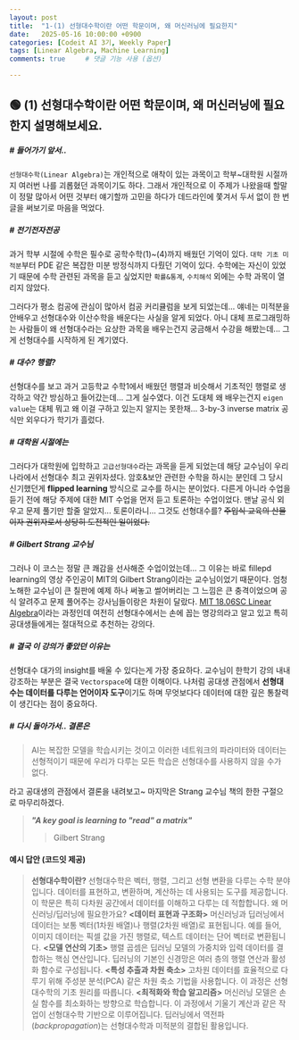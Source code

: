 ```yaml
---
layout: post
title:  "1-(1) 선형대수학이란 어떤 학문이며, 왜 머신러닝에 필요한지"
date:   2025-05-16 10:00:00 +0900
categories: [Codeit AI 3기, Weekly Paper]
tags: [Linear Algebra, Machine Learning]
comments: true     # 댓글 기능 사용 (옵션)

---
```



## 🟢 (1) 선형대수학이란 어떤 학문이며, 왜 머신러닝에 필요한지 설명해보세요.

##### # 들어가기 앞서..
`선형대수학(Linear Algebra)`는 개인적으로 애착이 있는 과목이고 학부~대학원 시절까지 여러번 나를 괴롭혔던 과목이기도 하다. 그래서 개인적으로 이 주제가 나왔을때 할말이 정말 많아서 어떤 것부터 얘기할까 고민을 하다가 데드라인에 쫓겨서 두서 없이 한 번 글을 써보기로 마음을 먹었다.


##### # 전기전자전공
과거 학부 시절에 수학은 필수로 공학수학(1)~(4)까지 배웠던 기억이 있다. `대학 기초 미적분`부터 PDE 같은 복잡한 미분 방정식까지 다뤘던 기억이 있다. 수학에는 자신이 있었기 때문에 수학 관련된 과목을 듣고 싶었지만 `확률&통계`, `수치해석` 외에는 수학 과목이 열리지 않았다.

그러다가 평소 컴공에 관심이 많아서 컴공 커리큘럼을 보게 되었는데... 얘네는 미적분을 안배우고 선형대수와 이산수학을 배운다는 사실을 알게 되었다. 아니 대체 프로그래밍하는 사람들이 왜 선형대수라는 요상한 과목을 배우는건지 궁금해서 수강을 해봤는데... 그게 선형대수를 시작하게 된 계기였다.

##### # 대수? 행렬?
선형대수를 보고 과거 고등학교 수학1에서 배웠던 행렬과 비슷해서 기초적인 행렬로 생각하고 약간 방심하고 들어갔는데... 그게 실수였다. 이건 도대체 왜 배우는건지 `eigen value`는 대체 뭐고 왜 이걸 구하고 있는지 알지는 못한채... 3-by-3 inverse matrix 공식만 외우다가 학기가 흘렀다.

##### # 대학원 시절에는
그러다가 대학원에 입학하고 `고급선형대수`라는 과목을 듣게 되었는데 해당 교수님이 우리 나라에서 선형대수 최고 권위자셨다. 암호&보안 관련한 수학을 하시는 분인데 그 당시 신기했던게 **flipped learning** 방식으로 교수를 하시는 분이었다. 다른게 아니라 수업을 듣기 전에 해당 주제에 대한 MIT 수업을 먼저 듣고 토론하는 수업이었다. 맨날 공식 외우고 문제 풀기만 할줄 알았지... 토론이라니... 그것도 선형대수를? ~~주입식 교육의 산물이자 권위자로서 상당히 도전적인 일이었다.~~ 

##### # Gilbert Strang 교수님
그러나 이 코스는 정말 큰 쾌감을 선사해준 수업이었는데... 그 이유는 바로 fillepd learning의 영상 주인공이 MIT의 Gilbert Strang이라는 교수님이었기 때문이다. 엄청 노해한 교수님이 큰 칠판에 예제 하나 써놓고 썰어버리는 그 느낌은 큰 충격이었으며 공식 알려주고 문제 풀어주는 강사님들이랑은 차원이 달랐다. [MIT 18.06SC Linear Algebra](https://youtu.be/7UJ4CFRGd-U?si=As1jaSOKII3WPEjK)이라는 과정인데 여전히 선형대수에서는 손에 꼽는 명강의라고 알고 있고 특히 공대생들에게는 절대적으로 추천하는 강의다.

##### # 결국 이 강의가 좋았던 이유는
선형대수 대가의 insight를 배울 수 있다는게 가장 중요하다. 교수님이 한학기 강의 내내 강조하는 부분은 결국 `Vectorspace`에 대한 이해이다. 나처럼 공대생 관점에서 **선형대수는 데이터를 다루는 언어이자 도구**이기도 하며 무엇보다다 데이터에 대한 깊은 통찰력이 생긴다는 점이 중요하다.


##### # 다시 돌아가서.. 결론은
>AI는 복잡한 모델을 학습시키는 것이고 이러한 네트워크의 파라미터와 데이터는 선형적이기 때문에 우리가 다루는 모든 학습은 선형대수를 사용하지 않을 수가 없다.  

라고 공대생의 관점에서 결론을 내려보고~ 마지막은 Strang 교수님 책의 한한 구절으로 마무리하겠다.

>_**"A key goal is learning to "read" a matrix"**_
>> Gilbert Strang

#### 예시 답안 (코드잇 제공)
> **선형대수학이란?** 
선형대수학은 벡터, 행렬, 그리고 선형 변환을 다루는 수학 분야입니다. 데이터를 표현하고, 변환하며, 계산하는 데 사용되는 도구를 제공합니다. 이 학문은 특히 다차원 공간에서 데이터를 이해하고 다루는 데 적합합니다. 
왜 머신러닝/딥러닝에 필요한가요? 
**<데이터 표현과 구조화>**
머신러닝과 딥러닝에서 데이터는 보통 벡터(1차원 배열)나 행렬(2차원 배열)로 표현됩니다.
예를 들어, 이미지 데이터는 픽셀 값을 가진 행렬로, 텍스트 데이터는 단어 벡터로 변환됩니다.
**<모델 연산의 기초>**
행렬 곱셈은 딥러닝 모델의 가중치와 입력 데이터를 결합하는 핵심 연산입니다.
딥러닝의 기본인 신경망은 여러 층의 행렬 연산과 활성화 함수로 구성됩니다.
**<특성 추출과 차원 축소>**
고차원 데이터를 효율적으로 다루기 위해 주성분 분석(PCA) 같은 차원 축소 기법을 사용합니다. 이 과정은 선형대수학의 기초 원리를 따릅니다.
**<최적화와 학습 알고리즘>**
머신러닝 모델은 손실 함수를 최소화하는 방향으로 학습합니다. 이 과정에서 기울기 계산과 같은 작업이 선형대수학 기반으로 이루어집니다. 딥러닝에서 역전파(*backpropagation*)는 선형대수학과 미적분의 결합된 활용입니다.



